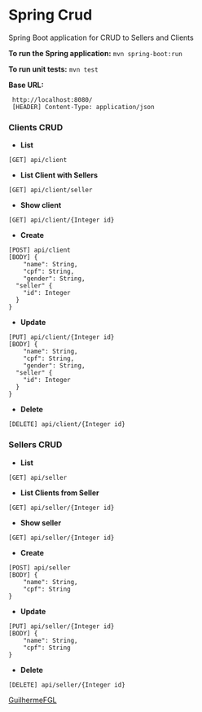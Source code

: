 # Spring Crud

Spring Boot application for CRUD to Sellers and Clients

**To run the Spring application:**
` mvn spring-boot:run `

**To run unit tests:**
` mvn test `

**Base URL:**
```
 http://localhost:8080/
 [HEADER] Content-Type: application/json
```
### Clients CRUD

- **List**
```
[GET] api/client
```

- **List Client with Sellers**
```
[GET] api/client/seller
```

- **Show client**
```
[GET] api/client/{Integer id}
```

- **Create**
```
[POST] api/client
[BODY] {
	"name": String,
	"cpf": String,
	"gender": String,
  "seller" {
    "id": Integer
  }
}
```

- **Update**
```
[PUT] api/client/{Integer id}
[BODY] {
	"name": String,
	"cpf": String,
	"gender": String,
  "seller" {
    "id": Integer
  }
}
```
- **Delete**
```
[DELETE] api/client/{Integer id}
```

### Sellers CRUD

- **List**
```
[GET] api/seller
```

- **List Clients from Seller**
```
[GET] api/seller/{Integer id}
```

- **Show seller**
```
[GET] api/seller/{Integer id}
```

- **Create**
```
[POST] api/seller
[BODY] {
	"name": String,
	"cpf": String
}
```

- **Update**
```
[PUT] api/seller/{Integer id}
[BODY] {
	"name": String,
	"cpf": String
}
```
- **Delete**
```
[DELETE] api/seller/{Integer id}
```

[GuilhermeFGL](https://www.linkedin.com/in/guilherme-faria-da-gama-lima-37baa647/)
